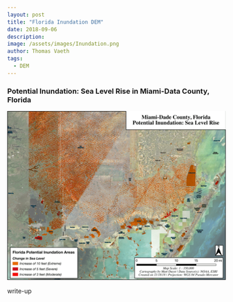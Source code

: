 ```yaml
---
layout: post
title: "Florida Inundation DEM"
date: 2018-09-06
description: 
image: /assets/images/Inundation.png
author: Thomas Vaeth
tags: 
  - DEM
---
```

### Potential Inundation: Sea Level Rise in Miami-Data County, Florida

![Map GIS](/assets/images/Inundation.png)

write-up
